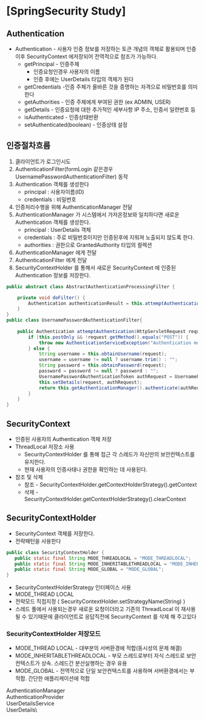 # [SpringSecurity Study]
## Authentication

* Authentication - 사용자 인증 정보를 저장하는 토큰 개념의 객체로 활용되며 인증이후 SecurityContext 에저장되어 전역적으로 참조가 가능하다.
  * getPrincipal - 인증주체 
    * 인증요청인경우 사용자의 이름
    * 인증 후에는 UserDetails 타입의 객체가 된다
  * getCredentials -인증 주체가 올바른 것을 증명하는 자격으로 비밀번호를 의미한다
  * getAuthorities - 인증 주체에게 부여된 권한 (ex ADMIN, USER)
  * getDetails - 인증요청에 대한 추가적인 세부사항 IP 주소, 인증서 일련번호 등
  * isAuthenticated - 인증상태반환
  * setAuthenticated(boolean) - 인증상태 설정

## 인증절차흐름
1. 클라이언트가 로그인시도
2. AuthenticationFilter(formLogin 같은경우 UsernamePasswordAuthenticationFilter) 동작
3. Authentication 객체를 생성한다
   - principal : 사용자이름(ID)
   - credentials : 비밀번호
4. 인증처리수행을 위해 AuthenticationManager 전달
5. AuthenticationManager 가 시스템에서 가저온정보와 일치하다면 새로운Authentication 객체를 생성한다.
    - principal : UserDetails 객체
    - credentials : 주로 비밀번호이지만 인증된후에 지워져 노출되지 않도록 한다.
    - authorities : 권한으로 GrantedAuthority 타입의 컬렉션
6. AuthenticationManager 에게 전달
7. AuthenticationFilter 에게 전달
8. SecurityContextHolder 를 통해서 새로운 SecurityContext 에 인증된 Authentication 정보를 저장한다.

```java
public abstract class AbstractAuthenticationProcessingFilter {

    private void doFilter() {
        Authentication authenticationResult = this.attemptAuthentication(request, response);
    }
}
public class UsernamePasswordAuthenticationFilter{
    
    public Authentication attemptAuthentication(HttpServletRequest request, HttpServletResponse response) throws AuthenticationException {
        if (this.postOnly && !request.getMethod().equals("POST")) {
            throw new AuthenticationServiceException("Authentication method not supported: " + request.getMethod());
        } else {
            String username = this.obtainUsername(request);
            username = username != null ? username.trim() : "";
            String password = this.obtainPassword(request);
            password = password != null ? password : "";
            UsernamePasswordAuthenticationToken authRequest = UsernamePasswordAuthenticationToken.unauthenticated(username, password);
            this.setDetails(request, authRequest);
            return this.getAuthenticationManager().authenticate(authRequest);
        }
    }
}

```
## SecurityContext
* 인증된 사용자의 Authentication 객체 저장
* ThreadLocal 저장소 사용
  * SecurityContextHolder 를 통해 접근 각 스레드가 자신만의 보안컨텍스트를 유지한다.
  * 현재 사용자의 인증사태나 권한을 확인하는 데 사용된다.
* 참조 및 삭제
  * 참조 - SecurityContextHolder.getContextHolderStrategy().getContext
  * 삭제 - SecurityContextHolder.getContextHolderStrategy().clearContext

## SecurityContextHolder
* SecurityContext 객체를 저장한다.
* 전략패턴을 사용한다
 ```java
public class SecurityContextHolder {
    public static final String MODE_THREADLOCAL = "MODE_THREADLOCAL";
    public static final String MODE_INHERITABLETHREADLOCAL = "MODE_INHERITABLETHREADLOCAL";
    public static final String MODE_GLOBAL = "MODE_GLOBAL";
}
```
  * SecurityContextHolderStrategy 인터페이스 사용
  * MODE_THREAD LOCAL
  * 전략모드 직접지정 ( SecurityContextHolder.setStrategyName(String) )
* 스레드 풀에서 사용되는경우 새로운 요청이더라고 기존의 ThreadLocal 이 재사용될 수 있기때문에 클라이언트로 응답직전에 SecurityContext 를 삭제 해 주고있다

### SecurityContextHolder 저장모드
* MODE_THREAD LOCAL - 대부분의 서버환경에 적합(동시성의 문제 해결)
* MODE_INHERITABLETHREADLOCAL - 부모 스레드로부터 자식 스레드로 보안컨텍스트가 상속. 스레드간 분산실행하는 경우 유용
* MODE_GLOBAL - 전역적으로 단일 보안컨텍스트를 사용하며 서버환경에서는 부적합. 간단한 애플리케이션에 적합


AuthenticationManager\
AuthenticationProvider\
UserDetailsService\
UserDetails\